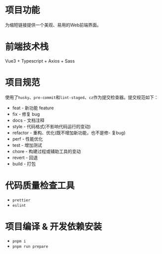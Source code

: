 # 项目功能
为缩短链接提供一个美观、易用的Web前端界面。

# 前端技术栈
Vue3 + Typescript + Axios + Sass

# 项目规范
使用了`husky`、`pre-commit`和`lint-staged`、`cz`作为提交检查器。提交规范如下：
- feat - 新功能 feature
- fix - 修复 bug
- docs - 文档注释
- style - 代码格式(不影响代码运行的变动)
- refactor - 重构、优化(既不增加新功能，也不是修- 复bug)
- perf - 性能优化
- test - 增加测试
- chore - 构建过程或辅助工具的变动
- revert - 回退
- build - 打包

# 代码质量检查工具
- `prettier`
- `eslint`

# 项目编译 & 开发依赖安装
- `pnpm i`
- `pnpm run prepare`